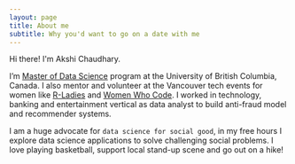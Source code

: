 ```yaml
---
layout: page
title: About me
subtitle: Why you'd want to go on a date with me
---
```


Hi there! I'm Akshi Chaudhary.

I’m [Master of Data Science](https://masterdatascience.science.ubc.ca/) program at the University of British Columbia, Canada.
I also mentor and volunteer at the Vancouver tech events for women like [R-Ladies](https://www.meetup.com/R-Ladies-Vancouver/photos/28625161/470974764/) and [Women Who Code](https://www.meetup.com/Women-Who-Code-Vancouver). I worked in technology, banking and entertainment vertical as data analyst to build anti-fraud model and recommender systems.

I am a huge advocate for `data science for social good`, in my free hours I explore data science applications to solve challenging social problems. I love playing basketball, support local stand-up scene and go out on a hike!
